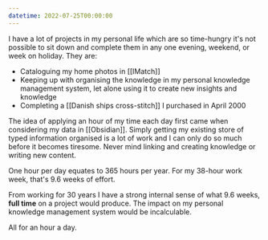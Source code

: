 ```yaml
---
datetime: 2022-07-25T00:00:00
---
```

I have a lot of projects in my personal life which are so time-hungry it's not possible to sit down and complete them in any one evening, weekend, or week on holiday. They are:

- Cataloguing my home photos in [[IMatch]]
- Keeping up with organising the knowledge in my personal knowledge management system, let alone using it to create new insights and knowledge
- Completing a [[Danish ships cross-stitch]] I purchased in April 2000

The idea of applying an hour of my time each day first came when considering my data in [[Obsidian]]. Simply getting my existing store of typed information organised is a lot of work and I can only do so much before it becomes tiresome. Never mind linking and creating knowledge or writing new content.

One hour per day equates to 365 hours per year. For my 38-hour work week, that's 9.6 weeks of effort.

From working for 30 years I have a strong internal sense of what 9.6 weeks, **full time** on a project would produce. The impact on my personal knowledge management system would be incalculable.

All for an hour a day.
